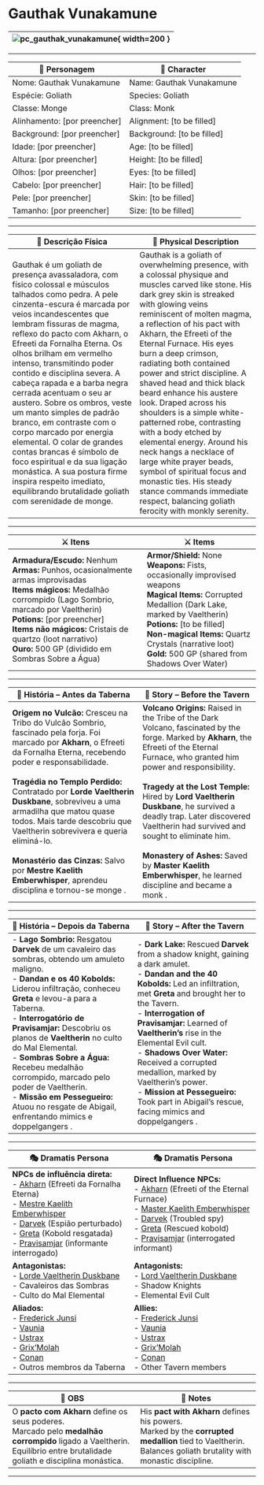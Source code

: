 # Gauthak Vunakamune


| ![pc_gauthak_vunakamune](assets/pc/pc_gauthak_vunakamune.jpeg){ width=200 } |
| --------------------------------------------------------------------------- |

---

| **🧙 Personagem**            | **🧙 Character**           |
| ---------------------------- | -------------------------- |
| Nome: Gauthak Vunakamune     | Name:  Gauthak Vunakamune  |
| Espécie:  Goliath            | Species:  Goliath          |
| Classe:  Monge               | Class:  Monk               |
| Alinhamento: [por preencher] | Alignment: [to be filled]  |
| Background: [por preencher]  | Background: [to be filled] |
| Idade: [por preencher]       | Age: [to be filled]        |
| Altura: [por preencher]      | Height: [to be filled]     |
| Olhos: [por preencher]       | Eyes: [to be filled]       |
| Cabelo: [por preencher]      | Hair: [to be filled]       |
| Pele: [por preencher]        | Skin: [to be filled]       |
| Tamanho:  [por preencher]    | Size:  [to be filled]      |

---

| **📜 Descrição Física** | **📜 Physical Description** |
| ----------------------- | --------------------------- |
| Gauthak é um goliath de presença avassaladora, com físico colossal e músculos talhados como pedra. A pele cinzenta-escura é marcada por veios incandescentes que lembram fissuras de magma, reflexo do pacto com Akharn, o Efreeti da Fornalha Eterna. Os olhos brilham em vermelho intenso, transmitindo poder contido e disciplina severa. A cabeça rapada e a barba negra cerrada acentuam o seu ar austero. Sobre os ombros, veste um manto simples de padrão branco, em contraste com o corpo marcado por energia elemental. O colar de grandes contas brancas é símbolo de foco espiritual e da sua ligação monástica. A sua postura firme inspira respeito imediato, equilibrando brutalidade goliath com serenidade de monge. | Gauthak is a goliath of overwhelming presence, with a colossal physique and muscles carved like stone. His dark grey skin is streaked with glowing veins reminiscent of molten magma, a reflection of his pact with Akharn, the Efreeti of the Eternal Furnace. His eyes burn a deep crimson, radiating both contained power and strict discipline. A shaved head and thick black beard enhance his austere look. Draped across his shoulders is a simple white-patterned robe, contrasting with a body etched by elemental energy. Around his neck hangs a necklace of large white prayer beads, symbol of spiritual focus and monastic ties. His steady stance commands immediate respect, balancing goliath ferocity with monkly serenity. |

---

| **⚔️ Itens**             | **⚔️ Items**                         |
| ---------------------- | ------------------------------ |
| **Armadura/Escudo:** Nenhum <br>**Armas:** Punhos, ocasionalmente armas improvisadas <br>**Items mágicos:** Medalhão corrompido (Lago Sombrio, marcado por Vaeltherin)  <br>**Potions:** [por preencher] <br>**Items não mágicos:** Cristais de quartzo (loot narrativo)  <br>**Ouro:** 500 GP (dividido em Sombras Sobre a Água)  | **Armor/Shield:** None <br>**Weapons:** Fists, occasionally improvised weapons <br>**Magical Items:** Corrupted Medallion (Dark Lake, marked by Vaeltherin)  <br>**Potions:** [to be filled] <br>**Non-magical Items:** Quartz Crystals (narrative loot)  <br>**Gold:** 500 GP (shared from Shadows Over Water)  |

---

| **📖 História – Antes da Taberna** | **📖 Story – Before the Tavern** |
| ---------------------------------- | -------------------------------- |
| **Origem no Vulcão:** Cresceu na Tribo do Vulcão Sombrio, fascinado pela forja. Foi marcado por **Akharn**, o Efreeti da Fornalha Eterna, recebendo poder e responsabilidade. <br><br>**Tragédia no Templo Perdido:** Contratado por **Lorde Vaeltherin Duskbane**, sobreviveu a uma armadilha que matou quase todos. Mais tarde descobriu que Vaeltherin sobrevivera e queria eliminá-lo. <br><br>**Monastério das Cinzas:** Salvo por **Mestre Kaelith Emberwhisper**, aprendeu disciplina e tornou-se monge  . | **Volcano Origins:** Raised in the Tribe of the Dark Volcano, fascinated by the forge. Marked by **Akharn**, the Efreeti of the Eternal Furnace, who granted him power and responsibility. <br><br>**Tragedy at the Lost Temple:** Hired by **Lord Vaeltherin Duskbane**, he survived a deadly trap. Later discovered Vaeltherin had survived and sought to eliminate him. <br><br>**Monastery of Ashes:** Saved by **Master Kaelith Emberwhisper**, he learned discipline and became a monk  . |

---

| **📖 História – Depois da Taberna** | **📖 Story – After the Tavern** |
| ----------------------------------- | -------------------------------- |
| - **Lago Sombrio:** Resgatou **Darvek** de um cavaleiro das sombras, obtendo um amuleto maligno. <br>- **Dandan e os 40 Kobolds:** Liderou infiltração, conheceu **Greta** e levou-a para a Taberna. <br>- **Interrogatório de Pravisamjar:** Descobriu os planos de **Vaeltherin** no culto do Mal Elemental. <br>- **Sombras Sobre a Água:** Recebeu medalhão corrompido, marcado pelo poder de Vaeltherin. <br>- **Missão em Pessegueiro:** Atuou no resgate de Abigail, enfrentando mimics e doppelgangers   . | - **Dark Lake:** Rescued **Darvek** from a shadow knight, gaining a dark amulet. <br>- **Dandan and the 40 Kobolds:** Led an infiltration, met **Greta** and brought her to the Tavern. <br>- **Interrogation of Pravisamjar:** Learned of **Vaeltherin’s** rise in the Elemental Evil cult. <br>- **Shadows Over Water:** Received a corrupted medallion, marked by Vaeltherin’s power. <br>- **Mission at Pessegueiro:** Took part in Abigail’s rescue, facing mimics and doppelgangers   . |

---

| **🎭 Dramatis Persona**                                                                                                                 | **🎭 Dramatis Persona**                                                                                                           |
| --------------------------------------------------------------------------------------------------------------------------------------- | --------------------------------------------------------------------------------------------------------------------------------- |
| **NPCs de influência direta:**  <br>- [Akharn](akharn.md) (Efreeti da Fornalha Eterna) <br>- [Mestre Kaelith Emberwhisper](kaelith_emberwhisper.md) <br>- [Darvek](darvek.md) (Espião perturbado) <br>- [Greta](greta.md) (Kobold resgatada) <br>- [Pravisamjar](pravisamjar.md) (informante interrogado) | **Direct Influence NPCs:**  <br>- [Akharn](akharn.md) (Efreeti of the Eternal Furnace) <br>- [Master Kaelith Emberwhisper](kaelith_emberwhisper.md) <br>- [Darvek](darvek.md) (Troubled spy) <br>- [Greta](greta.md) (Rescued kobold) <br>- [Pravisamjar](pravisamjar.md) (interrogated informant) |
| **Antagonistas:**  <br>- [Lorde Vaeltherin Duskbane](vaeltherin_duskbane.md) <br>- Cavaleiros das Sombras <br>- Culto do Mal Elemental | **Antagonists:**  <br>- [Lord Vaeltherin Duskbane](vaeltherin_duskbane.md) <br>- Shadow Knights <br>- Elemental Evil Cult |
| **Aliados:**  <br>- [Frederick Junsi](pc_frederick_junsi.md) <br>- [Vaunia](docs/dm/-/pc/pc_vaunia_kolakiala.md) <br>- [Ustrax](pc_ustrax.md) <br>- [Grix’Molah](docs/pc/-/pc_grix_molah.md) <br>- [Conan](docs/dm/-/pc/pc_conan_barbaro_ra.md) <br>- Outros membros da Taberna | **Allies:**  <br>- [Frederick Junsi](pc_frederick_junsi.md) <br>- [Vaunia](docs/dm/-/pc/pc_vaunia_kolakiala.md) <br>- [Ustrax](pc_ustrax.md) <br>- [Grix’Molah](docs/pc/-/pc_grix_molah.md) <br>- [Conan](docs/dm/-/pc/pc_conan_barbaro_ra.md) <br>- Other Tavern members |

---

| **🔮 OBS** | **🔮 Notes** |
| ---------- | ------------ |
| O **pacto com Akharn** define os seus poderes. <br>Marcado pelo **medalhão corrompido** ligado a Vaeltherin. <br>Equilíbrio entre brutalidade goliath e disciplina monástica. | His **pact with Akharn** defines his powers. <br>Marked by the **corrupted medallion** tied to Vaeltherin. <br>Balances goliath brutality with monastic discipline. |

---
